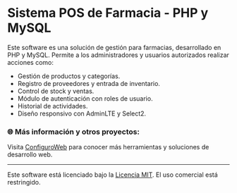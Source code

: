 # Sistema POS de Farmacia - PHP y MySQL

Este software es una solución de gestión para farmacias, desarrollado en PHP y MySQL. Permite a los administradores y usuarios autorizados realizar acciones como:

- Gestión de productos y categorías.
- Registro de proveedores y entrada de inventario.
- Control de stock y ventas.
- Módulo de autenticación con roles de usuario.
- Historial de actividades.
- Diseño responsivo con AdminLTE y Select2.

### 🌐 Más información y otros proyectos:
Visita [ConfiguroWeb](https://configuroweb.com/) para conocer más herramientas y soluciones de desarrollo web.

---
Este software está licenciado bajo la [Licencia MIT](./LICENSE.txt). El uso comercial está restringido.
